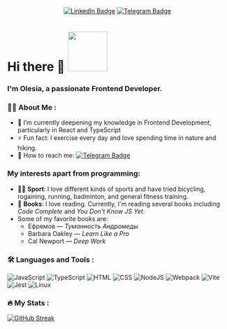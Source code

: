 <div id="badges" align="center">
  <a href="https://www.linkedin.com/in/olesia-kniazeva/"><img src="https://img.shields.io/badge/LinkedIn-blue?style=for-the-badge&logo=linkedin&logoColor=white" alt="LinkedIn Badge" target="_blank" rel="noopener"></a>
  <a href="https://t.me/Oliettani"><img src="https://img.shields.io/badge/Telegram-blue?style=for-the-badge&logo=telegram&logoColor=white" alt="Telegram Badge"></a>
</div>

# Hi there 👋 <img src="https://media.giphy.com/media/mGcNjsfWAjY5AEZNw6/giphy.gif" width=90>
### I'm Olesia, a passionate Frontend Developer.

### :woman_technologist: About Me :
- 🌱 I’m currently deepening my knowledge in Frontend Development, particularly in React and TypeScript
- ⚡️ Fun fact: I exercise every day and love spending time in nature and hiking.
- 📧 How to reach me: [![Telegram Badge](https://img.shields.io/badge/-Oliettani-blue?style=flat&logo=Telegram&logoColor=white)](https://t.me/Oliettani)

### My interests apart from programming:
- 🚴🏻 **Sport**: I love different kinds of sports and have tried bicycling, rogaining, running, badminton, and general fitness training.
- 📖 **Books**: I love reading. Currently, I'm reading several books including *Code Complete* and *You Don't Know JS Yet*.
- Some of my favorite books are:
    - Ефремов — *Туманность Андромеды*
    - Barbara Oakley — *Learn Like a Pro*
    - Cal Newport — *Deep Work*
 
### :hammer_and_wrench: Languages and Tools :
![JavaScript](https://img.shields.io/badge/JavaScript-F7DF1E?style=for-the-badge&logo=javascript&logoColor=black)
![TypeScript](https://img.shields.io/badge/TypeScript-007ACC?style=for-the-badge&logo=typescript&logoColor=white)
![HTML](https://img.shields.io/badge/HTML-239120?style=for-the-badge&logo=html5&logoColor=white)
![CSS](https://img.shields.io/badge/CSS-239120?&style=for-the-badge&logo=css3&logoColor=white)
![NodeJS](https://img.shields.io/badge/node.js-6DA55F?style=for-the-badge&logo=node.js&logoColor=white)
![Webpack](https://img.shields.io/badge/webpack-%238DD6F9.svg?style=for-the-badge&logo=webpack&logoColor=black)
![Vite](https://img.shields.io/badge/vite-%23646CFF.svg?style=for-the-badge&logo=vite&logoColor=white)
![Jest](https://img.shields.io/badge/Jest-darkred?style=for-the-badge&logo=jest&logoColor=white)
![Linux](https://img.shields.io/badge/Linux-FCC624?style=for-the-badge&logo=linux&logoColor=black)

### :fire: My Stats :
[![GitHub Streak](https://streak-stats.demolab.com?user=OlesiaKniazeva&theme=transparent&hide_border=true&mode=weekly&fire=FF2222&dates=2C68F6&currStreakLabel=2C68F6&currStreakNum=2C68F6)](https://git.io/streak-stats)
